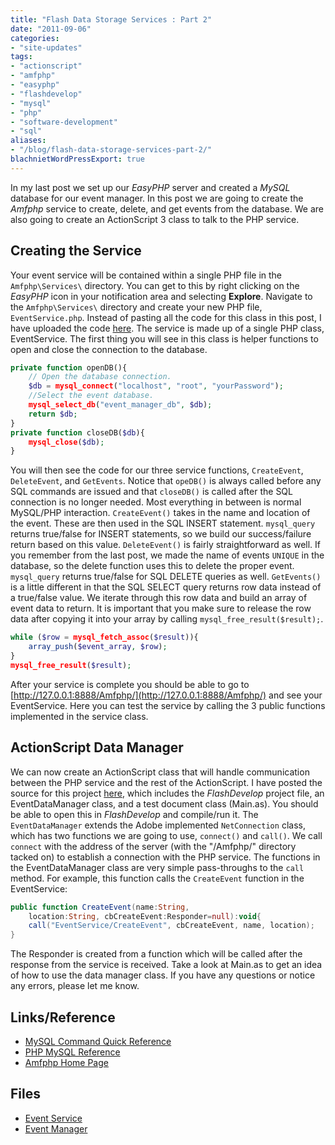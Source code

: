 ```yaml
---
title: "Flash Data Storage Services : Part 2"
date: "2011-09-06"
categories:
- "site-updates"
tags:
- "actionscript"
- "amfphp"
- "easyphp"
- "flashdevelop"
- "mysql"
- "php"
- "software-development"
- "sql"
aliases:
- "/blog/flash-data-storage-services-part-2/"
blachnietWordPressExport: true
---
```


In my last post we set up our _EasyPHP_ server and created a _MySQL_ database for our event manager. In this post we are going to create the _Amfphp_ service to create, delete, and get events from the database. We are also going to create an ActionScript 3 class to talk to the PHP service.

## Creating the Service

Your event service will be contained within a single PHP file in the `Amfphp\Services\` directory. You can get to this by right clicking on the _EasyPHP_ icon in your notification area and selecting **Explore**. Navigate to the `Amfphp\Services\` directory and create your new PHP file, `EventService.php`. Instead of pasting all the code for this class in this post, I have uploaded the code [here](http://blachniet.com/dropbox/FlashDataStorageServices/EventService.zip). The service is made up of a single PHP class, EventService. The first thing you will see in this class is helper functions to open and close the connection to the database.

```php
private function openDB(){ 
    // Open the database connection.
    $db = mysql_connect("localhost", "root", "yourPassword"); 
    //Select the event database. 
    mysql_select_db("event_manager_db", $db); 
    return $db; 
} 
private function closeDB($db){ 
    mysql_close($db); 
}
```

You will then see the code for our three service functions, `CreateEvent`, `DeleteEvent`, and `GetEvents`. Notice that `opeDB()` is always called before any SQL commands are issued and that `closeDB()` is called after the SQL connection is no longer needed. Most everything in between is normal MySQL/PHP interaction. `CreateEvent()` takes in the name and location of the event. These are then used in the SQL INSERT statement. `mysql_query` returns true/false for INSERT statements, so we build our success/failure return based on this value. `DeleteEvent()` is fairly straightforward as well. If you remember from the last post, we made the name of events `UNIQUE` in the database, so the delete function uses this to delete the proper event. `mysql_query` returns true/false for SQL DELETE queries as well. `GetEvents()` is a little different in that the SQL SELECT query returns row data instead of a true/false value. We iterate through this row data and build an array of event data to return. It is important that you make sure to release the row data after copying it into your array by calling `mysql_free_result($result);`.

```php
while ($row = mysql_fetch_assoc($result)){ 
    array_push($event_array, $row); 
} 
mysql_free_result($result);
```

After your service is complete you should be able to go to [http://127.0.0.1:8888/Amfphp/](http://127.0.0.1:8888/Amfphp/) and see your EventService. Here you can test the service by calling the 3 public functions implemented in the service class.

## ActionScript Data Manager

We can now create an ActionScript class that will handle communication between the PHP service and the rest of the ActionScript. I have posted the source for this project [here](http://blachniet.com/dropbox/FlashDataStorageServices/EventManager.zip), which includes the _FlashDevelop_ project file, an EventDataManager class, and a test document class (Main.as). You should be able to open this in _FlashDevelop_ and compile/run it. The `EventDataManager` extends the Adobe implemented `NetConnection` class, which has two functions we are going to use, `connect()` and `call()`. We call `connect` with the address of the server (with the "/Amfphp/" directory tacked on) to establish a connection with the PHP service. The functions in the EventDataManager class are very simple pass-throughs to the `call` method. For example, this function calls the `CreateEvent` function in the EventService:

```actionscript
public function CreateEvent(name:String, 
    location:String, cbCreateEvent:Responder=null):void{
    call("EventService/CreateEvent", cbCreateEvent, name, location); 
}
```

The Responder is created from a function which will be called after the response from the service is received. Take a look at Main.as to get an idea of how to use the data manager class. If you have any questions or notice any errors, please let me know.

## Links/Reference

- [MySQL Command Quick Reference](http://www.pantz.org/software/mysql/mysqlcommands.html)
- [PHP MySQL Reference](http://www.php.net/manual/en/ref.mysql.php)
- [Amfphp Home Page](http://projects.silexlabs.org/?/amfphp#/php.remoting/what.is.amfphp)

## Files

- [Event Service](http://blachniet.com/dropbox/FlashDataStorageServices/EventService.zip)
- [Event Manager](http://blachniet.com/dropbox/FlashDataStorageServices/EventManager.zip)
